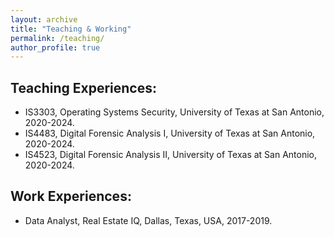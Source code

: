 ```yaml
---
layout: archive
title: "Teaching & Working"
permalink: /teaching/
author_profile: true
---
```



Teaching Experiences:
------
- IS3303, Operating Systems Security, University of Texas at San Antonio, 2020-2024.  
- IS4483, Digital Forensic Analysis I, University of Texas at San Antonio, 2020-2024.  
- IS4523, Digital Forensic Analysis II, University of Texas at San Antonio, 2020-2024.  



Work Experiences:
------
- Data Analyst, Real Estate IQ, Dallas, Texas, USA, 2017-2019.  

